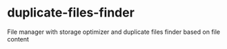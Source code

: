 # duplicate-files-finder
File manager with storage optimizer and duplicate files finder based on file content
